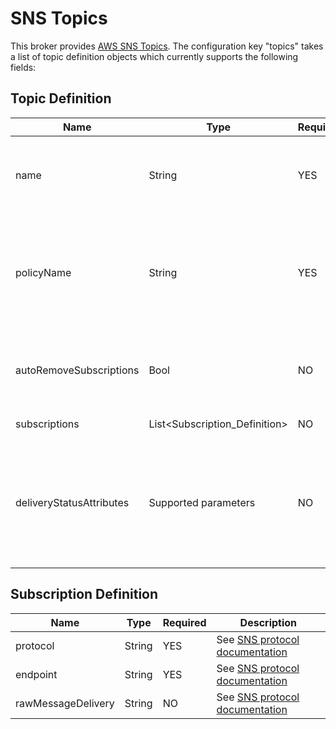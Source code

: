# SNS Topics

This broker provides [AWS SNS Topics](https://aws.amazon.com/sns/). The
configuration key "topics" takes a list of topic definition objects
which currently supports the following fields:

## Topic Definition

| Name                    | Type                                 | Required | Description                                                                                                                                                     |
|-------------------------|--------------------------------------|----------|-----------------------------------------------------------------------------------------------------------------------------------------------------------------|
| name                    | String                               | YES      | Name that will be assigned to the provisioned topic                                                                                                             |
| policyName              | String                               | YES      | Name to a JSON file which represents the [topic policy](https://docs.aws.amazon.com/sns/latest/dg/AccessPolicyLanguage.html) that will be applied to the bucket |
| autoRemoveSubscriptions | Bool                                 | NO       | Remove subscriptions that aren't in the subscription list                                                                                                       |
| subscriptions           | List&lt;Subscription\_Definition&gt; | NO       | List of subscriptions                                                                                                                                           |
| deliveryStatusAttributes           | Supported parameters | NO       | Delivery Status Attributes, see [Configuring Message Delivery Status Attributes for Topics](https://docs.aws.amazon.com/sns/latest/dg/sns-topic-attributes.html)                                                                                                                                          |


## Subscription Definition

| Name     | Type   | Required | Description                                                                                     |
|----------|--------|----------|-------------------------------------------------------------------------------------------------|
| protocol | String | YES      | See [SNS protocol documentation](https://docs.aws.amazon.com/sns/latest/api/API_Subscribe.html) |
| endpoint | String | YES      | See [SNS protocol documentation](https://docs.aws.amazon.com/sns/latest/api/API_Subscribe.html) |
| rawMessageDelivery | String | NO      | See [SNS protocol documentation](https://docs.aws.amazon.com/sns/latest/api/API_Subscribe.html) |